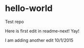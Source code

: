 # hello-world
Test repo


Here is first edit in readme-next! Yay!

I am adding another edit 10/1/2015